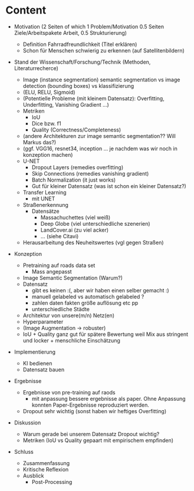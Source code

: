 # Content

- Motivation (2 Seiten of which 1 Problem/Motivation 0.5 Seiten Ziele/Arbeitspakete Arbeit, 0.5 Strukturierung)
    - Definition Fahrradfreundlichkeit (Titel erklären)
    - Schon für Menschen schwierig zu erkennen (auf Satellitenbildern)
- Stand der Wissenschaft/Forschung/Technik (Methoden, Literaturrecherce)
    - Image (instance segmentation) semantic segmentation vs image detection (bounding boxes) vs klassifizierung 
    - (ELU, RELU, Sigmoid)
    - (Potentielle Probleme (mit kleinem Datensatz): Overfitting, Underfitting, Vanishing Gradient ...)
    - Metriken
        - IoU
        - Dice bzw. f1
        - Quality (Correctness/Completeness)
    - (andere Architekturen zur image semantic segmentation?? Will Markus das?)
    - (ggf. VGG16, resnet34, inception ... je nachdem was wir noch in konzeption machen)
    - U-NET
        - Dropout Layers (remedies overfitting)
        - Skip Connections (remedies vanishing gradient)
        - Batch Normalization (it just works)
        - Gut für kleiner Datensatz (was ist schon ein kleiner Datensatz?)
    - Transfer Learning
        - mit UNET
    - Straßenerkennung 
        - Datensätze
            - Massachuchettes (viel weiß)
            - Deep Globe (viel unterschiedliche szenerien)
            - LandCover.ai (zu viel acker)
            - ... (siehe Citavi)
    - Herausarbeitung des Neuheitswertes (vgl gegen Straßen)
- Konzeption
    - Pretraining auf roads data set
        - Mass angepasst 
    - Image Semantic Segmentation (Warum?)
    - Datensatz 
        - gibt es keinen :(, aber wir haben einen selber gemacht :)
        - manuell gelabeled vs automatisch gelabeled ? 
        - zahlen daten fakten größe auflösung etc pp
        - unterschiedliche Städte
    - Architektur von unsere(m/n) Netz(en)
    - Hyperparameter
    - (Image Augmentation -> robuster)
    - IoU + Quality ganz gut für spätere Bewertung weil Mix aus stringent und locker + menschliche Einschätzung
- Implementierung
    - KI bedienen
    - Datensatz bauen 
- Ergebnisse
    - Ergebnisse von pre-training auf raods
        - mit anpassung bessere ergebnisse als paper. Ohne Anpassung konnten Paper-Ergebnisse reproduziert werden.
    - Dropout sehr wichtig (sonst haben wir heftiges Overfitting)
- Diskussion
    - Warum gerade bei unserem Datensatz Dropout wichtig?
    - Metriken (IoU vs Quality gepaart mit empirischem empfinden)


- Schluss
    - Zusammenfassung
    - Kritische Reflexion
    - Ausblick
        - Post-Processing